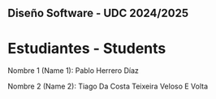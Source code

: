 ## Diseño Software - UDC  2024/2025

# Estudiantes - Students  

Nombre 1 (Name 1): Pablo Herrero Díaz

Nombre 2 (Name 2): Tiago Da Costa Teixeira Veloso E Volta

